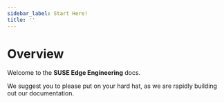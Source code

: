 ```yaml
---
sidebar_label: Start Here!
title: ''
---
```


# Overview

Welcome to the **SUSE Edge Engineering** docs.

We suggest you to please put on your hard hat, as we are rapidly building out our documentation.
